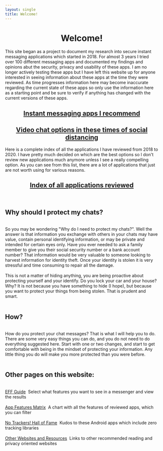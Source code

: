 ```yaml
---
layout: single
title: Welcome!
---
```


<center><h1>Welcome!</h1></center>
<p>This site began as a project to document my research into secure instant messaging applications which started in 2018.  For almost 3 years I tried over 100 different messaging apps and documented my findings and opinions abut the security, privacy and usability of these apps.  I am no longer actively testing these apps but I have left this website up for anyone interested in seeing information about these apps at the time they were reviewed.  As time progresses information here may become inaccurate regarding the current state of these apps so only use the information here as a starting point and be sure to verify if anything has changed with the current versions of these apps.</p>
<center>
<div><h2><a href="/favorites.html" {{ site.class_button_internal }}>Instant messaging apps I recommend</a></h2></div>
<p><h2><a href="{% link videochat.md %}" {{ site.class_button_internal }}>Video chat options in these times of social distancing</a></h2></p>
</center>

<p>Here is a complete index of all the applications I have reviewed from 2018 to 2020.  I have pretty much decided on which are the best options so I don't review new applications much anymore unless I see a really compelling option.  As you can see from this list, there are a lot of applications that just are not worth using for various reasons.<p>
<center>
<p><h2><a href="{% link _pages/app_list.md %}" {{ site.class_button_internal }}>Index of all applications reviewed</a></h2></p>
</center>

<br>
<h2>Why should I protect my chats?</h2>
<br>
So you may be wondering "Why do I need to protect my chats?".  Well the answer is that information you exchange with others in your chats may have value, contain personal identifying information, or may be private and intended for certain eyes only.  Have you ever needed to ask a family member to give you their social security number or a bank account number?  That information would be very valuable to someone looking to harvest information for identity theft.  Once your identity is stolen it is very stressful and time consuming to repair all the damage.<br>
<br>
This is not a matter of hiding anything, you are being proactive about protecting yourself and your identify.  Do you lock your car and your house?  Why?  It is not because you have something to hide (I hope), but because you want to protect your things from being stolen.  That is prudent and smart.<br>
<br>
<h2>How?</h2>
<br>
How do you protect your chat messages?  That is what I will help you to do.  There are some very easy things you can do, and you do not need to do everything suggested here.  Start with one or two changes, and start to get comfortable with being in the mindset of protecting your information.  Any little thing you do will make you more protected than you were before.<br>
<br>
<h2>Other pages on this website:</h2>
<br>
<a href="{% link _pages/effguide.md %}" {{ site.class_button_internal }}>EFF Guide</a>&nbsp;&nbsp;Select what features you want to see in a messenger and view the results<br>
<br>
<a href="{% link _pages/featuresmatrix.md %}" {{ site.class_button_internal }}>App Features Matrix</a>&nbsp;&nbsp;A chart with all the features of reviewed apps, which you can filter<br>
<br>
<a href="{% link _pages/notrackers.md %}" {{ site.class_button_internal }}>No Trackers! Hall of Fame</a>&nbsp;&nbsp;Kudos to these Android apps which include zero tracking libraries<br>
<br>
<a href="{% link otherwebsites.md %}" {{ site.class_button_internal }}>Other Websites and Resources</a>&nbsp;&nbsp;Links to other recommended reading and privacy oriented websites<br>



